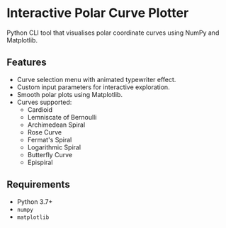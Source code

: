 # Interactive Polar Curve Plotter

Python CLI tool that visualises polar coordinate curves using NumPy and Matplotlib.

## Features
- Curve selection menu with animated typewriter effect.
- Custom input parameters for interactive exploration.
- Smooth polar plots using Matplotlib.
- Curves supported:
  - Cardioid
  - Lemniscate of Bernoulli
  - Archimedean Spiral
  - Rose Curve
  - Fermat's Spiral
  - Logarithmic Spiral
  - Butterfly Curve
  - Epispiral

## Requirements
- Python 3.7+
- `numpy`
- `matplotlib`

